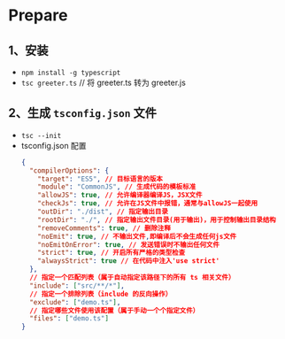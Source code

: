 # Prepare

## 1、安装

- `npm install -g typescript`
- `tsc greeter.ts` // 将 greeter.ts 转为 greeter.js

## 2、生成 `tsconfig.json` 文件

- `tsc --init`
- tsconfig.json 配置
  ```json
  {
    "compilerOptions": {
      "target": "ES5", // 目标语言的版本
      "module": "CommonJS", // 生成代码的模板标准
      "allowJS": true, // 允许编译器编译JS，JSX文件
      "checkJs": true, // 允许在JS文件中报错，通常与allowJS一起使用
      "outDir": "./dist", // 指定输出目录
      "rootDir": "./", // 指定输出文件目录(用于输出)，用于控制输出目录结构
      "removeComments": true, // 删除注释
      "noEmit": true, // 不输出文件,即编译后不会生成任何js文件
      "noEmitOnError": true, // 发送错误时不输出任何文件
      "strict": true, // 开启所有严格的类型检查
      "alwaysStrict": true // 在代码中注入'use strict'
    },
    // 指定一个匹配列表（属于自动指定该路径下的所有 ts 相关文件）
    "include": ["src/**/*"],
    // 指定一个排除列表（include 的反向操作）
    "exclude": ["demo.ts"],
    // 指定哪些文件使用该配置（属于手动一个个指定文件）
    "files": ["demo.ts"]
  }
  ```

